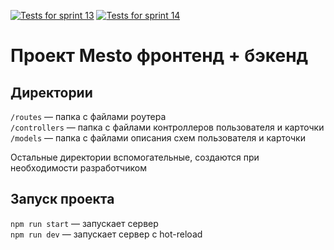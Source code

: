 [![Tests for sprint 13](https://github.com/melodoc/express-mesto-gha/actions/workflows/tests-13-sprint.yml/badge.svg)](https://github.com/melodoc/express-mesto-gha/actions/workflows/tests-13-sprint.yml) [![Tests for sprint 14](https://github.com/melodoc/express-mesto-gha/actions/workflows/tests-14-sprint.yml/badge.svg)](https://github.com/melodoc/express-mesto-gha/actions/workflows/tests-14-sprint.yml)

# Проект Mesto фронтенд + бэкенд

## Директории

`/routes` — папка с файлами роутера  
`/controllers` — папка с файлами контроллеров пользователя и карточки   
`/models` — папка с файлами описания схем пользователя и карточки  
  
Остальные директории вспомогательные, создаются при необходимости разработчиком

## Запуск проекта

`npm run start` — запускает сервер   
`npm run dev` — запускает сервер с hot-reload
